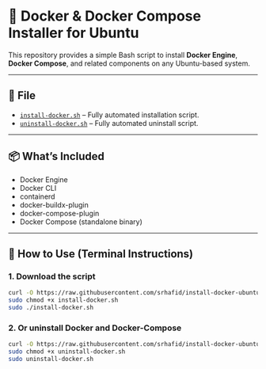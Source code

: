 # 🐳 Docker & Docker Compose Installer for Ubuntu

This repository provides a simple Bash script to install **Docker Engine**, **Docker Compose**, and related components on any Ubuntu-based system.

---

## 📄 File

- [`install-docker.sh`](./install-docker.sh) – Fully automated installation script.
- [`uninstall-docker.sh`](./uninstall-docker.sh) – Fully automated uninstall script.

---

## 📦 What’s Included

- Docker Engine  
- Docker CLI  
- containerd  
- docker-buildx-plugin  
- docker-compose-plugin  
- Docker Compose (standalone binary)

---

## 🚀 How to Use (Terminal Instructions)

### 1. Download the script

```bash
curl -O https://raw.githubusercontent.com/srhafid/install-docker-ubuntu/main/install-docker.sh
sudo chmod +x install-docker.sh
sudo ./install-docker.sh
```

### 2. Or uninstall Docker and Docker-Compose

```bash
curl -O https://raw.githubusercontent.com/srhafid/install-docker-ubuntu/main/uninstall-docker.sh
sudo chmod +x uninstall-docker.sh
sudo uninstall-docker.sh
```